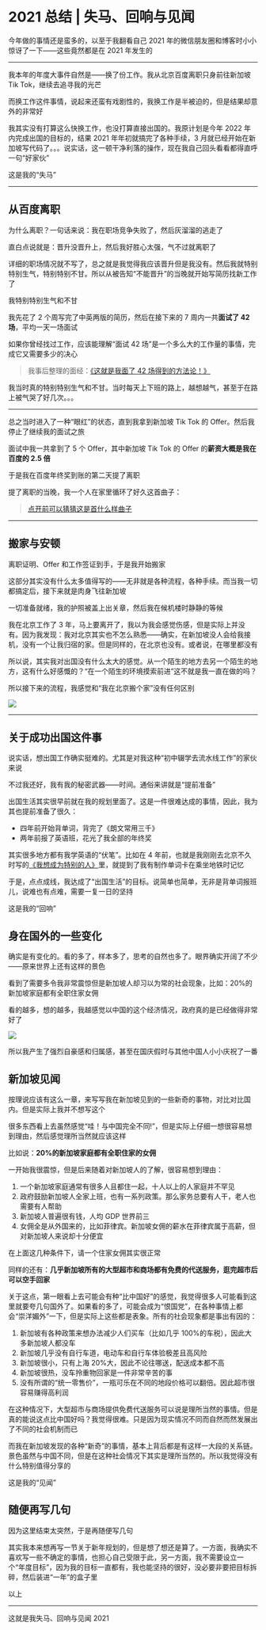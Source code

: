 # 2021 总结 | 失马、回响与见闻

今年做的事情还是蛮多的，以至于我翻看自己 2021 年的微信朋友圈和博客时小小惊讶了一下——这些竟然都是在 2021 年发生的

---

我本年的年度大事件自然是——换了份工作。我从北京百度离职只身前往新加坡 Tik Tok，继续去追寻我的光芒

而换工作这件事情，说起来还蛮有戏剧性的，我换工作是半被迫的，但是结果却意外的非常好

我其实没有打算这么快换工作，也没打算直接出国的。我原计划是今年 2022 年内完成出国的目标的，结果 2021 年年初就搞完了各种手续，3 月就已经开始在新加坡写代码了。。。说实话，这一顿干净利落的操作，现在我自己回头看看都得直呼一句“好家伙”

这是我的“失马”

---

## 从百度离职

为什么离职？一句话来说：我在职场竞争失败了，然后灰溜溜的逃走了

直白点说就是：晋升没晋升上，然后我好胜心太强，气不过就离职了

详细的职场情况就不写了，总之就是我觉得我应该晋升但是我没有。然后我就特别特别生气，特别特别不甘。所以从被告知“不能晋升”的当晚就开始写简历找新工作了

我特别特别生气和不甘

我先花了 2 个周写完了中英两版的简历，然后在接下来的 7 周内一共**面试了 42 场**，平均一天一场面试

如果你曾经找过工作，应该能理解“面试 42 场”是一个多么大的工作量的事情，完成它又需要多少的决心

> 我事后整理的面经：[《这就是我面了 42 场得到的方法论！》](http://pea3nut.blog/e1296)

我当时真的特别特别生气和不甘。当时每天上下班的路上，越想越气，甚至于在路上被气哭了好几次。。。

---

总之当时进入了一种“眼红”的状态，直到我拿到新加坡 Tik Tok 的 Offer。然后我停止了继续我的面试之旅

面试中我一共拿到了 5 个 Offer，其中新加坡 Tik Tok 的 Offer 的**薪资大概是我在百度的 2.5 倍**

于是我在百度年终奖到账的第二天提了离职

提了离职的当晚，我一个人在家里循环了好久这首曲子：

> [点开前可以猜猜这是首什么样曲子](https://music.163.com/song?id=5271921&userid=56918748)

---

## 搬家与安顿

离职证明、Offer 和工作签证到手，于是我开始搬家

这部分其实没有什么太多值得写的——无非就是各种流程，各种手续。而当我一切都搞定后，接下来就是肉身飞往新加坡

一切准备就绪，我的护照被盖上出关章，然后我在候机楼时静静的等候

我在北京工作了 3 年，马上要离开了，我以为我会感觉伤感，但是实际上并没有。因为我发现：我对北京其实也不怎么熟悉——确实，在新加坡没人会给我接机，没有一个让我归宿的家。但是同样的，在北京也没有。或者说，在哪里都没有

所以说，其实我对出国没有什么太大的感觉。从一个陌生的地方去另一个陌生的地方，这有什么好感慨的？“在一个陌生的环境摸索前进”这不就是我一直在做的吗？

所以接下来的流程，我感觉和“我在北京搬个家”没有任何区别

[![](http://pea3nut.blog/wp-content/uploads/2022/01/IMG_994120220106-000014.jpg)](http://pea3nut.blog/wp-content/uploads/2022/01/IMG_994120220106-000014.jpg)

---

## 关于成功出国这件事

说实话，想出国工作确实挺难的。尤其是对我这种“初中辍学去流水线工作”的家伙来说

不过我还好，我有我的秘密武器——时间。通俗来讲就是“提前准备”

出国生活其实很早前就在我的规划里面了。这是一件很难达成的事情，因此，我为其也提前准备了很久：

- 四年前开始背单词，背完了《朗文常用三千》
- 两年前报了英语班，花光了我全部的年终奖

其实很多地方都有我学英语的“伏笔”。比如在 4 年前，也就是我刚刚去北京不久时写的[《我想成为特别的人》](http://pea3nut.blog/e872)里，就提到了我有制作单词卡在乘坐地铁时记忆

于是，点点成线，我达成了“出国生活”的目标。说简单也简单，无非是背单词报班儿，说难也有点难，需要一复一日的坚持

这是我的“回响”

## 身在国外的一些变化

确实是有变化的。看的多了，样本多了，思考的自然也多了。眼界确实开阔了不少——原来世界上还有这样的景色

看到了需要多令我非常震惊但是新加坡人却习以为常的社会现象，比如：20%的新加坡家庭都有全职住家女佣

看的越多，想的越多，我越感觉以中国的这个经济情况，政府真的是已经做得非常好了

[![](http://pea3nut.blog/wp-content/uploads/2022/01/IMG_994220220106-000052.jpg)](http://pea3nut.blog/wp-content/uploads/2022/01/IMG_994220220106-000052.jpg)

所以我产生了强烈自豪感和归属感，甚至在国庆假时与其他中国人小小庆祝了一番

## 新加坡见闻

按理说应该有这么一章，来写写我在新加坡见到的一些新奇的事物，对比对比国内。但是实际上我并不想写这个

很多东西看上去虽然感觉“哇！与中国完全不同!”，但是实际上仔细一想很容易想到理由，然后感觉理所当然就应该这样

比如说：**20%的新加坡家庭都有全职住家的女佣**

一开始我很震惊，但是后来随着对新加坡人的了解，很容易想到理由：

1.  一个新加坡家庭通常有很多人且都住一起，十人以上的人家庭并不罕见
2.  政府鼓励新加坡人全家上班，也有一系列政策。那么家务总要有人干，老人也需要有人帮助
3.  新加坡人普遍很有钱，人均 GDP 世界前三
4.  女佣全是从外国来的，比如菲律宾。新加坡女佣的薪水在菲律宾属于高薪，但对新加坡人来说却十分便宜

在上面这几种条件下，请一个住家女佣其实很正常

同样的还有：**几乎新加坡所有的大型超市和商场都有免费的代送服务，逛完超市后可以空手回家**

关于这点，第一眼看上去可能会有种“比中国好”的感觉，我觉得很多人可能看到这里就要夸几句国外了。如果看的多了，可能会成为“恨国党”，在各种事情上都会“崇洋媚外”一下，但是实际上这些都是表象。所有的社会现象都是事出有因的：

1.  新加坡有各种政策来想办法减少人们买车（比如几乎 100%的车税），因此大多新加坡人都没车
2.  新加坡几乎没有自行车道，电动车和自行车体验极差且高风险
3.  新加坡很小，只有上海 20%大，因此不论往哪送，配送成本都不高
4.  新加坡很热，没车拎重物回家是一件非常辛苦的事
5.  没有所谓的“统一零售价”，一瓶可乐在不同的地段价格可以翻倍。因此超市很容易赚得高利润

在这种情况下，大型超市与商场提供免费代送服务可以说是理所当然的事情。但是真的能说这点比中国好吗？我觉得很难。只是因为现实情况不同而自然而然发展出了不同的社会机制而已

而我在新加坡发现的各种“新奇”的事情，基本上背后都是有这样一大段的关系链。景色虽然与中国不同，但是在这种社会情况下其实是理所当然的。所以我觉得没有什么特别值得分享的

这是我的“见闻”

## 随便再写几句

因为这里结束太突然，于是再随便写几句

其实我本来想再写一节关于新年规划的，但是想了想还是算了。一方面，我确实不喜欢写一些不确定的事情，也担心自己受限于此，另一方面，我不需要设立一个“年度目标”，因为我的目标一直都有，我也能坚持的很好，没必要非要把目标拆碎，然后装进“一年”的盒子里

以上

---

这就是我失马、回响与见闻 2021
